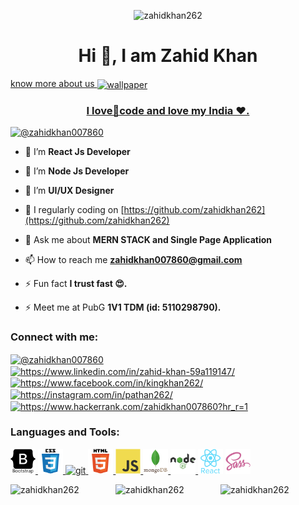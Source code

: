 <p align="center"> <img src="https://komarev.com/ghpvc/?username=zahidkhan262&label=Profile%20views&color=0e75b6&style=flat" alt="zahidkhan262" /> </p>
<h1 align="center">Hi 👋, I am Zahid Khan</h1>
<a href="https://portfolio-a4155.web.app/" align="center">know more about us</h1>
<img align="center" src="https://wallpaper.dog/large/20512772.jpg" alt="wallpaper" width="100%" height="400px" />
<h3 align="center">I love🧡code and love my India ❤.</h3>


<p align="left"> <a href="https://twitter.com/@zahidkhan007860" target="blank"><img src="https://img.shields.io/twitter/follow/@zahidkhan007860?logo=twitter&style=for-the-badge" alt="@zahidkhan007860" /></a> </p>

- 🌱 I’m **React Js Developer**
- 🌱 I’m **Node Js Developer**
- 🌱 I’m **UI/UX Designer**

- 📝 I regularly coding on [https://github.com/zahidkhan262](https://github.com/zahidkhan262)

- 💬 Ask me about **MERN STACK and Single Page Application**

- 📫 How to reach me **zahidkhan007860@gmail.com**

- ⚡ Fun fact **I trust fast 😍.**
- ⚡ Meet me at PubG **1V1 TDM (id: 5110298790).**

<h3 align="left">Connect with me:</h3>
<p align="left">
<a href="https://twitter.com/@zahidkhan007860" target="blank"><img align="center" src="https://raw.githubusercontent.com/rahuldkjain/github-profile-readme-generator/master/src/images/icons/Social/twitter.svg" alt="@zahidkhan007860" height="30" width="40" /></a>
<a href="https://linkedin.com/in/https://www.linkedin.com/in/zahid-khan-59a119147/" target="blank"><img align="center" src="https://raw.githubusercontent.com/rahuldkjain/github-profile-readme-generator/master/src/images/icons/Social/linked-in-alt.svg" alt="https://www.linkedin.com/in/zahid-khan-59a119147/" height="30" width="40" /></a>
<a href="https://fb.com/https://www.facebook.com/in/kingkhan262/" target="blank"><img align="center" src="https://raw.githubusercontent.com/rahuldkjain/github-profile-readme-generator/master/src/images/icons/Social/facebook.svg" alt="https://www.facebook.com/in/kingkhan262/" height="30" width="40" /></a>
<a href="https://instagram.com/https://instagram.com/in/pathan262/" target="blank"><img align="center" src="https://raw.githubusercontent.com/rahuldkjain/github-profile-readme-generator/master/src/images/icons/Social/instagram.svg" alt="https://instagram.com/in/pathan262/" height="30" width="40" /></a>
<a href="https://www.hackerrank.com/https://www.hackerrank.com/zahidkhan007860?hr_r=1" target="blank"><img align="center" src="https://raw.githubusercontent.com/rahuldkjain/github-profile-readme-generator/master/src/images/icons/Social/hackerrank.svg" alt="https://www.hackerrank.com/zahidkhan007860?hr_r=1" height="30" width="40" /></a>
</p>

<h3 align="left">Languages and Tools:</h3>
<p align="left"> <a href="https://getbootstrap.com" target="_blank"> <img src="https://raw.githubusercontent.com/devicons/devicon/master/icons/bootstrap/bootstrap-plain-wordmark.svg" alt="bootstrap" width="40" height="40"/> </a> <a href="https://www.w3schools.com/css/" target="_blank"> <img src="https://raw.githubusercontent.com/devicons/devicon/master/icons/css3/css3-original-wordmark.svg" alt="css3" width="40" height="40"/> </a> <a href="https://git-scm.com/" target="_blank"> <img src="https://www.vectorlogo.zone/logos/git-scm/git-scm-icon.svg" alt="git" width="40" height="40"/> </a> <a href="https://www.w3.org/html/" target="_blank"> <img src="https://raw.githubusercontent.com/devicons/devicon/master/icons/html5/html5-original-wordmark.svg" alt="html5" width="40" height="40"/> </a> <a href="https://developer.mozilla.org/en-US/docs/Web/JavaScript" target="_blank"> <img src="https://raw.githubusercontent.com/devicons/devicon/master/icons/javascript/javascript-original.svg" alt="javascript" width="40" height="40"/> </a> <a href="https://www.mongodb.com/" target="_blank"> <img src="https://raw.githubusercontent.com/devicons/devicon/master/icons/mongodb/mongodb-original-wordmark.svg" alt="mongodb" width="40" height="40"/> </a> <a href="https://nodejs.org" target="_blank"> <img src="https://raw.githubusercontent.com/devicons/devicon/master/icons/nodejs/nodejs-original-wordmark.svg" alt="nodejs" width="40" height="40"/> </a> <img src="https://raw.githubusercontent.com/devicons/devicon/master/icons/react/react-original-wordmark.svg" alt="react" width="40" height="40"/> </a> <a href="https://sass-lang.com" target="_blank"> <img src="https://raw.githubusercontent.com/devicons/devicon/master/icons/sass/sass-original.svg" alt="sass" width="40" height="40"/> </a> </p>

<div style="display: flex;">
  <img style="flex: 1;" align="left" src="https://github-readme-stats.vercel.app/api/top-langs?username=zahidkhan262&show_icons=true&locale=en&layout=compact" alt="zahidkhan262" />
  <img style="flex: 1;" align="center" src="https://github-readme-stats.vercel.app/api?username=zahidkhan262&show_icons=true&locale=en" alt="zahidkhan262" />
  <img style="flex: 1;" align="center" src="https://github-readme-streak-stats.herokuapp.com/?user=zahidkhan262&" alt="zahidkhan262" />
</div>




